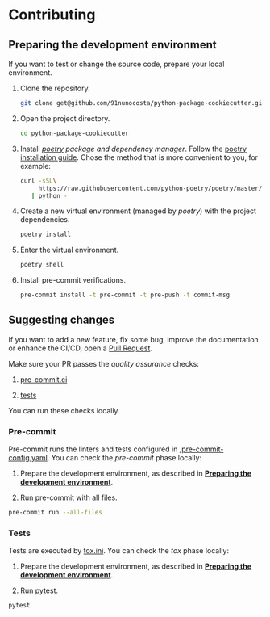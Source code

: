 # Contributing

## Preparing the development environment

If you want to test or change the source code, prepare your local environment.

1. Clone the repository.

   ```bash
   git clone get@github.com/91nunocosta/python-package-cookiecutter.git
   ```

2. Open the project directory.

   ```bash
   cd python-package-cookiecutter
   ```

3. Install [_poetry_](https://python-poetry.org/) _package and dependency manager_.
Follow the [poetry installation guide](https://python-poetry.org/docs/#installation).
Chose the method that is more convenient to you, for example:

   ```bash
   curl -sSL\
        https://raw.githubusercontent.com/python-poetry/poetry/master/get-poetry.py \
      | python -
   ```

4. Create a new virtual environment (managed by _poetry_) with the project dependencies.

   ```bash
   poetry install
   ```

5. Enter the virtual environment.

   ```bash
   poetry shell
   ```

6. Install pre-commit verifications.

   ```bash
   pre-commit install -t pre-commit -t pre-push -t commit-msg
   ```

## Suggesting changes

If you want to add a new feature, fix some bug, improve the documentation
or enhance the CI/CD, open a
[Pull Request](https://docs.github.com/en/pull-requests/collaborating-with-pull-requests/proposing-changes-to-your-work-with-pull-requests/about-pull-requests).

Make sure your PR passes the _quality assurance_ checks:

1. [pre-commit.ci](https://results.pre-commit.ci/repo/github/426730867)

2. [tests](https://github.com/91nunocosta/python-package-cookiecutter/actions/workflows/test.yml)

You can run these checks locally.

### Pre-commit

Pre-commit runs the linters and tests configured in
[.pre-commit-config.yaml](./.pre-commit-config.yaml).
You can check the _pre-commit_ phase locally:

1. Prepare the development environment, as described in
[**Preparing the development environment**](#preparing-the-development-environment).

2. Run pre-commit with all files.

```bash
pre-commit run --all-files
```

### Tests

Tests are executed by [tox.ini](./tox.ini).
You can check the _tox_ phase locally:

1. Prepare the development environment, as described in
[**Preparing the development environment**](#preparing-the-development-environment).

2. Run pytest.

```bash
pytest
```
